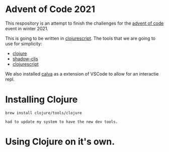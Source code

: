 # Advent of Code 2021
This respository is an attempt to finish the challenges for the [advent of code](https://adventofcode.com/) event in winter 2021.

This is going to be written in [clojurescript](https://clojurescript.org/). The tools that we are going to use for simplicity:

* [clojure](https://clojure.org/guides/getting_started)
* [shadow-cljs](https://github.com/thheller/shadow-cljs)
* [clojurescript](https://clojurescript.org)

We also installed [calva](https://calva.io/) as a extension of VSCode to allow for an interactie repl.
# Installing Clojure

```
brew install clojure/tools/clojure
```

```
had to update my system to have the new dev tools.
```

# Using Clojure on it's own.
